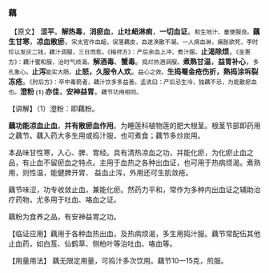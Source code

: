 ###  藕

​    【原文】 **涩平**。**解热毒**，**消瘀血**，**止吐衄淋痢**，**一切血证**。<small>和生地汁、童便服良。</small>**藕生甘寒**，**凉血散瘀**，<small>宋太官作血衄，误落藕皮，血遂涣散不凝。一人病血淋，痛胀欲死，李时珍以发灰二钱，藕汁调服，三日而愈。《梅师方》：产后余血上冲，煮汁服。</small>**止渴除烦**，<small>《圣惠方》：藕汁蜜和服，治时气烦渴。</small>**解酒毒**、**蟹毒**。<small>捣烂热酒调服。</small>**煮熟甘温**，**益胃补心**，<small>多孔象心。</small>**止泻**<small>能实大肠。</small>**止怒，久服令人欢**。<small>益心之效。</small>**生捣罨金疮伤折，熟捣涂坼裂冻疮**。<small>《肘后方》：卒中毒箭者，藕汁饮多多益善。孟诜曰：产后忌生冷，独藕不忌，为能散瘀血也。</small>**澄粉** **⑴** **亦佳**，**安神益胃**。<small>藕节功用相同。</small>
​    

【讲解】（1）澄粉：即藕粉。
    

**藕功能凉血止血**，**并有散瘀血作用**。为睡莲科植物莲的肥大根茎。根茎节部即药用之藕节。藕入药大多生用或捣汁服，也可煮食；藕节多炒炭用。
    

本品味甘性寒，入心、脾、胃经。具有清热凉血之功，并能化瘀，为化瘀止血之品，有止血不留瘀血之特点。主用于血热之各种出血证，也可用于热病烦渴。煮熟用，则性温，能健脾开胃、
 益血止泻，外用还可生肌敛疮。
     

藕节味涩，功专收敛止血，兼能化瘀。然药力平和，常作为多种内出血证之辅助治疗药物，尤多用于吐血、咯血之证。
    

 藕粉为食养之品，有安神益胃之功。
    

【临证应用】藕用于各种血热出血，及热病烦渴，多生用捣汁服。藕节常配伍其他止血药，如白芨、仙鹤草、侧柏叶等治吐血、咯血等。
    

【用量用法】  藕无限定用量，可捣汁多次饮用。藕节10一15克，煎服。

 

 
